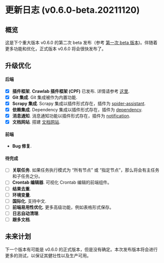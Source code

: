 # 更新日志 (v0.6.0-beta.20211120)

## 概览

这是下个重大版本 v0.6.0 的第二次 beta 发布（参考 [第一次 beta 版本](https://github.com/crawlab-team/crawlab/releases/tag/v0.6.0-beta.20210803))。伴随着更多功能和优化，正式版本 v0.6.0 将会很快发布了。

## 升级优化

#### 后端

- [x] **插件框架**. **Crawlab 插件框架 (CPF)** 已发布. 详情请参考 [这里](https://docs-next.crawlab.cn/zh/guide/use-crawlab/basic-concepts/plugin.html).
- [x] **Git 集成**. Git 集成被作为内置功能.
- [x] **Scrapy 集成**. Scrapy 集成以插件形式存在，插件为 [spider-assistant](https://github.com/crawlab-team/plugin-spider-assistant).
- [x] **依赖集成**. Dependency 集成以插件形式存在，插件为 [dependency](https://github.com/crawlab-team/plugin-dependency).
- [x] **消息通知**. 消息通知功能以插件形式存在，插件为 [notification](https://github.com/crawlab-team/plugin-notification).
- [x] **文档网站**. 搭建 [文档网站](https://docs-next.crawlab.cn).

#### 前端
- **Bug 修复**.

#### 待完成
- [ ] **关联任务**. 如果任务执行模式为 “所有节点” 或 “指定节点”，那么将会有主任务和子任务之分。
- [ ] **Crontab 编辑器**. 可视化 Crontab 编辑的前端组件。
- [ ] **结果去重**.
- [ ] **环境变量**.
- [ ] **国际化**. 支持中文.
- [ ] **前端易用性优化**. 更多高级功能，例如表格形式保存。
- [ ] **日志自动清理**.
- [ ] **跟多文档**.

## 未来计划

下一个版本有可能是 v0.6.0 的正式版本，但是没有确定。本次发布版本将会进行更多的测试，以保证其健壮性以及生产可用。

